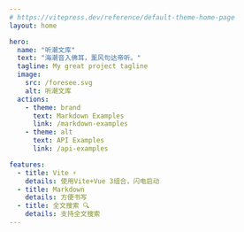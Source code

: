 ```yaml
---
# https://vitepress.dev/reference/default-theme-home-page
layout: home

hero:
  name: "听潮文库"
  text: "海潮音入佛耳，薰风句达帝听。"
  tagline: My great project tagline
  image:
    src: /foresee.svg
    alt: 听潮文库
  actions:
    - theme: brand
      text: Markdown Examples
      link: /markdown-examples
    - theme: alt
      text: API Examples
      link: /api-examples

features:
  - title: Vite ⚡️
    details: 使用Vite+Vue 3组合，闪电启动
  - title: Markdown
    details: 方便书写
  - title: 全文搜索 🔍
    details: 支持全文搜索
---
```


